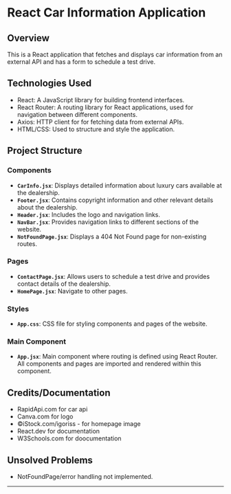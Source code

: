 # React Car Information Application

## Overview

This is a React application that fetches and displays car information from an external API and has a form to schedule a test drive.

## Technologies Used

- React: A JavaScript library for building frontend interfaces.
- React Router: A routing library for React applications, used for navigation between different components.
- Axios: HTTP client for for fetching data from external APIs.
- HTML/CSS: Used to structure and style the application.

## Project Structure

### Components

- **`CarInfo.jsx`**: Displays detailed information about luxury cars available at the dealership.
- **`Footer.jsx`**: Contains copyright information and other relevant details about the dealership.
- **`Header.jsx`**: Includes the logo and navigation links.
- **`NavBar.jsx`**: Provides navigation links to different sections of the website.
- **`NotFoundPage.jsx`**: Displays a 404 Not Found page for non-existing routes.

### Pages

- **`ContactPage.jsx`**: Allows users to schedule a test drive and provides contact details of the dealership.
- **`HomePage.jsx`**: Navigate to other pages.

### Styles

- **`App.css`**: CSS file for styling components and pages of the website.

### Main Component

- **`App.jsx`**: Main component where routing is defined using React Router. All components and pages are imported and rendered within this component.

## Credits/Documentation

- RapidApi.com for car api
- Canva.com for logo
- ©iStock.com/igoriss - for homepage image
- React.dev for documentation
- W3Schools.com for doocumentation

## Unsolved Problems

- NotFoundPage/error handling not implemented.

-------------------------------------------------------------------